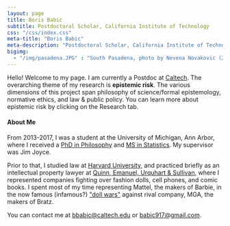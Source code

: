 ```yaml
---
layout: page
title: Boris Babic
subtitle: Postdoctoral Scholar, California Institute of Technology
css: "/css/index.css"
meta-title: "Boris Babic"
meta-description: "Postdoctoral Scholar, California Institute of Technology"
bigimg:
  - "/img/pasadena.JPG" : "South Pasadena, photo by Nevena Novakovic (2018)"
---
```


Hello! Welcome to my page. I am currently a Postdoc at [Caltech](http://www.hss.caltech.edu/content/boris-babic). The overarching theme of my research is **epistemic risk**. The various dimensions of this project span philosophy of science/formal epistemology, normative ethics, and law & public policy. You can learn more about epistemic risk by clicking on the Research tab. 

#### About Me
From 2013-2017, I was a student at the University of Michigan, Ann Arbor, where I received a [PhD in Philosophy](https://lsa.umich.edu/philosophy) and [MS in Statistics](https://lsa.umich.edu/stats). My supervisor was Jim Joyce. 

Prior to that, I studied law at [Harvard University](https://hls.harvard.edu/), and practiced briefly as an intellectual property lawyer at [Quinn, Emanuel, Urquhart & Sullivan](https://www.quinnemanuel.com/), where I represented companies fighting over fashion dolls, cell phones, and comic books. I spent most of my time representing Mattel, the makers of Barbie, in the now famous (infamous?) ["doll wars"](https://www.newyorker.com/magazine/2018/01/22/when-barbie-went-to-war-with-bratz) against rival company, MGA, the makers of Bratz. 

You can contact me at bbabic@caltech.edu or babic917@gmail.com. 
